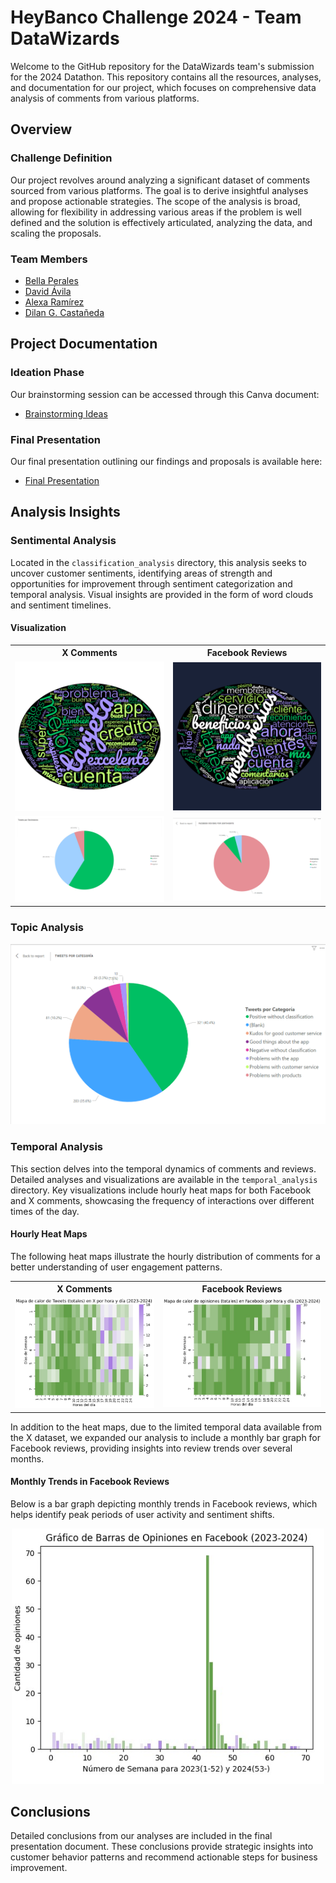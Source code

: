 # HeyBanco Challenge 2024 - Team DataWizards

Welcome to the GitHub repository for the DataWizards team's submission for the 2024 Datathon. This repository contains all the resources, analyses, and documentation for our project, which focuses on comprehensive data analysis of comments from various platforms.

## Overview

### Challenge Definition

Our project revolves around analyzing a significant dataset of comments sourced from various platforms. The goal is to derive insightful analyses and propose actionable strategies. The scope of the analysis is broad, allowing for flexibility in addressing various areas if the problem is well defined and the solution is effectively articulated, analyzing the data, and scaling the proposals.

### Team Members

- [Bella Perales](https://www.linkedin.com/in/bella-perales/)
- [David Ávila](#)
- [Alexa Ramírez](https://www.linkedin.com/in/alexa-jimena-ramirez-ortiz-a65600256)
- [Dilan G. Castañeda](https://www.linkedin.com/in/dilangonzalezcastaneda/)

## Project Documentation

### Ideation Phase

Our brainstorming session can be accessed through this Canva document:
- [Brainstorming Ideas](https://www.canva.com/design/DAGESbJzl4E/CY9ZLfvFDUQV_iJKFDOoKQ/edit?utm_content=DAGESbJzl4E&utm_campaign=designshare&utm_medium=link2&utm_source=sharebutton)

### Final Presentation

Our final presentation outlining our findings and proposals is available here:
- [Final Presentation](https://www.canva.com/design/DAGESY6ceHs/cvg3EZSEOP5V00WMWE0UpA/edit?utm_content=DAGESY6ceHs&utm_campaign=designshare&utm_medium=link2&utm_source=sharebutton)

## Analysis Insights

### Sentimental Analysis

Located in the `classification_analysis` directory, this analysis seeks to uncover customer sentiments, identifying areas of strength and opportunities for improvement through sentiment categorization and temporal analysis. Visual insights are provided in the form of word clouds and sentiment timelines.

#### Visualization

<div align="center">
    <table>
        <tr>
            <th>X Comments</th>
            <th>Facebook Reviews</th>
        </tr>
        <tr>
            <td><img src='classification_analysis/XReviwes/wordcloud.png' alt='Word Cloud for X Comments' style='width:300px'></td>
            <td><img src='classification_analysis/FacebookReviews/wordcloud.png' alt='Word Cloud for Facebook Reviews' style='width:300px'></td>
        </tr>
        <tr>
            <td><img src='classification_analysis/XReviwes/Tweets por Sentimiento.jpg' alt='Sentiment Analysis for X Comments'  style='width:300px'></td>
            <td><img src='classification_analysis/FacebookReviews/FacebookReviewsPorSentimiento.png' alt='Sentiment Analysis for Facebook Reviews' style='width:300px'></td>
        </tr>
    </table>
</div>

### Topic Analysis

<div align="center">
    <img src='classification_analysis/XReviwes/Tweets por Categoria.png' alt='Topic Analysis for Tweets'>
</div>

### Temporal Analysis

This section delves into the temporal dynamics of comments and reviews. Detailed analyses and visualizations are available in the `temporal_analysis` directory. Key visualizations include hourly heat maps for both Facebook and X comments, showcasing the frequency of interactions over different times of the day.

#### Hourly Heat Maps

The following heat maps illustrate the hourly distribution of comments for a better understanding of user engagement patterns.

<div align="center">
    <table>
        <tr>
            <th>X Comments</th>
            <th>Facebook Reviews</th>
        </tr>
        <tr>
            <td><img src='temporal_analysis/Heat Map for X Comments.jpg' alt='Heat Map for X Comments' style='width:300px'></td>
            <td><img src='temporal_analysis/Heat Map for Facebook Reviews.jpg' alt='Heat Map for Facebook Reviews' style='width:350px'></td>
        </tr>
    </table>
</div>

In addition to the heat maps, due to the limited temporal data available from the X dataset, we expanded our analysis to include a monthly bar graph for Facebook reviews, providing insights into review trends over several months.

#### Monthly Trends in Facebook Reviews

Below is a bar graph depicting monthly trends in Facebook reviews, which helps identify peak periods of user activity and sentiment shifts.

<div align="center">
    <img src='temporal_analysis/Monthly Bar Graph Facebook Reviews.jpg' alt='Monthly Bar Graph for Facebook Reviews' style='width:500px'>
</div>


## Conclusions

Detailed conclusions from our analyses are included in the final presentation document. These conclusions provide strategic insights into customer behavior patterns and recommend actionable steps for business improvement.
